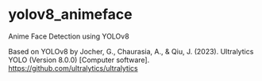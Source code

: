 # yolov8_animeface
Anime Face Detection using YOLOv8

Based on YOLOv8 by
Jocher, G., Chaurasia, A., & Qiu, J. (2023). Ultralytics YOLO (Version 8.0.0) [Computer software]. https://github.com/ultralytics/ultralytics
